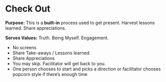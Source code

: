 # Check Out

**Purpose:** This is a **built-in** process used to get present. Harvest lessons learned. Share appreciations.

**Serves Values:** Truth. Being Myself. Engagement.

* No screens
* Share Take-aways \/ Lessons learned
* Share Appreciations
* You may skip. Facilitator will get back to you.
* One person chooses to start and picks a direction or facilitator chooses popcorn style if there’s enough time

